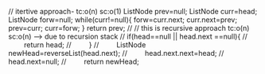 // itertive approach- tc:o(n)  sc:o(1)
ListNode prev=null;
ListNode curr=head;
ListNode forw=null;
while(curr!=null){
forw=curr.next;
curr.next=prev;
prev=curr;
curr=forw;
}
return prev;
//
// this is recursive approach tc:o(n) sc:o(n) --> due to recursion stack
//  if(head==null || head.next ==null){
//             return head;
//         }
//         ListNode newHead=reverseList(head.next);
//         head.next.next=head;
//         head.next=null;
//         return newHead;